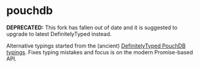 # pouchdb

**DEPRECATED:** This fork has fallen out of date and it is suggested to upgrade to latest DefinitelyTyped instead.

Alternative typings started from the (ancient)
[DefinitelyTyped PouchDB typings](https://github.com/DefinitelyTyped/DefinitelyTyped/blob/master/pouchDB/pouch.d.ts).
Fixes typing mistakes and focus is on the modern Promise-based API.
